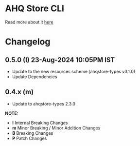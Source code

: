 # AHQ Store CLI

Read more about it [here](https://ahqstore.github.io)

# Changelog

## 0.5.0 **(I)** 23-Aug-2024 10:05PM IST

- Update to the new resources scheme (ahqstore-types v3.1.0)
- Update Dependencies

## 0.4.x **(m)**

- Update to ahqstore-types 2.3.0

**NOTE:**

- **I** Internal Breaking Changes
- **m** Minor Breaking / Minor Addition Changes
- **B** Breaking Changes
- **P** Patch Changes
